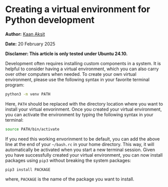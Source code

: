 # Creating a virtual environment for Python development

**Author:** [Kaan Akşit](https://kaanaksit.com)

**Date:** 20 February 2025

**Disclamer: This article is only tested under Ubuntu 24.10.**

Development often requires installing custom components in a system. It is helpful to consider having a virtual environment, which you can also carry over other computers when needed. To create your own virtual environment, please use the following syntax in your favorite terminal program:

```bash
python3 -m venv PATH
```

Here, `PATH` should be replaced with the directory location where you want to install your virtual envorinment. Once you created your virtual environment, you can activate the environment by typing the following syntax in your terminal:

```bash
source PATH/bin/activate
```

If you need this working envorinment to be default, you can add the above line at the end of your  `~/bash.rc` in your home directory. This way, it will automatically be activated when you start a new terminal session. Given you have successfully created your virtual environment, you can now install packages using `pip3` without breaking the system packages:

```
pip3 install PACKAGE
```

where, `PACKAGE` is the name of the package you want to install.
